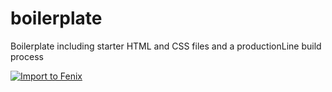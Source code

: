 # boilerplate
Boilerplate including starter HTML and CSS files and a productionLine build process

[![Import to Fenix](https://cdn.author.io/fenix/smallbadge.svg)](https://goo.gl/R2tQTH)
